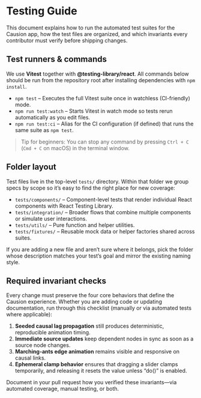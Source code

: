 # Testing Guide

This document explains how to run the automated test suites for the Causion app, how the test files are organized, and which invariants every contributor must verify before shipping changes.

## Test runners & commands

We use **Vitest** together with **@testing-library/react**. All commands below should be run from the repository root after installing dependencies with `npm install`.

- `npm test` – Executes the full Vitest suite once in watchless (CI-friendly) mode.
- `npm run test:watch` – Starts Vitest in watch mode so tests rerun automatically as you edit files.
- `npm run test:ci` – Alias for the CI configuration (if defined) that runs the same suite as `npm test`.

> Tip for beginners: You can stop any command by pressing `Ctrl + C` (`Cmd + C` on macOS) in the terminal window.

## Folder layout

Test files live in the top-level `tests/` directory. Within that folder we group specs by scope so it’s easy to find the right place for new coverage:

- `tests/components/` – Component-level tests that render individual React components with React Testing Library.
- `tests/integration/` – Broader flows that combine multiple components or simulate user interactions.
- `tests/utils/` – Pure function and helper utilities.
- `tests/fixtures/` – Reusable mock data or helper factories shared across suites.

If you are adding a new file and aren’t sure where it belongs, pick the folder whose description matches your test’s goal and mirror the existing naming style.

## Required invariant checks

Every change must preserve the four core behaviors that define the Causion experience. Whether you are adding code or updating documentation, run through this checklist (manually or via automated tests where applicable):

1. **Seeded causal lag propagation** still produces deterministic, reproducible animation timing.
2. **Immediate source updates** keep dependent nodes in sync as soon as a source node changes.
3. **Marching-ants edge animation** remains visible and responsive on causal links.
4. **Ephemeral clamp behavior** ensures that dragging a slider clamps temporarily, and releasing it resets the value unless “do()” is enabled.

Document in your pull request how you verified these invariants—via automated coverage, manual testing, or both.
